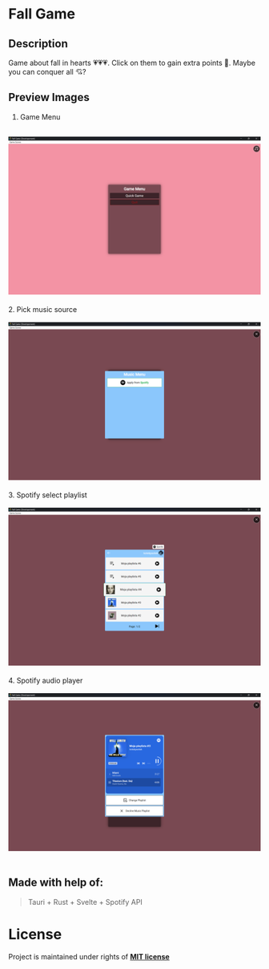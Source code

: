 # **Fall Game**

## Description
Game about fall in hearts 💗💗💗. Click on them to gain extra points 🎉. Maybe you can conquer all 💘?

## Preview Images
1. Game Menu 
<img src="./assets/GameMenu.png" alt="game menu" width="700px" height="350px" style="object-fit: contain;">
2. Pick music source
<img src="./assets/MusicMenuPickMusicSource.png" alt="Pick music source" width="700px" height="350px" style="object-fit: contain;">
3. Spotify select playlist
<img src="./assets/PickSpotifyPlayList.png" alt="Spotify select playlist" width="700px" height="350px" style="object-fit: contain;">
4. Spotify audio player
<img src="./assets/SpotifySongsPlayer.png" alt="Spotify audio player" width="700px" height="350px" style="object-fit: contain;">


## Made with help of:
> Tauri + Rust + Svelte + Spotify API

# License
Project is maintained under rights of [**MIT license**](./LICENSE)
